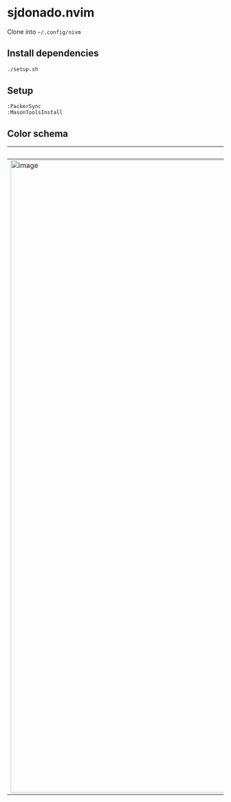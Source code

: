 # sjdonado.nvim

Clone into `~/.config/nivm`

## Install dependencies
```bash
./setup.sh
```

## Setup
```vim
:PackerSync
:MasonToolsInstall
```

## Color schema
|  Dark  | Light  |
|--------|--------|
| <img width="1470" alt="image" src="https://user-images.githubusercontent.com/27580836/216235793-4470a965-af83-4863-9a64-8ddbfb35e5a1.png"> | <img width="1470" alt="image" src="https://user-images.githubusercontent.com/27580836/216235835-96df33e6-77b8-4d5c-9c0a-5df6c2bb25d4.png">  |
